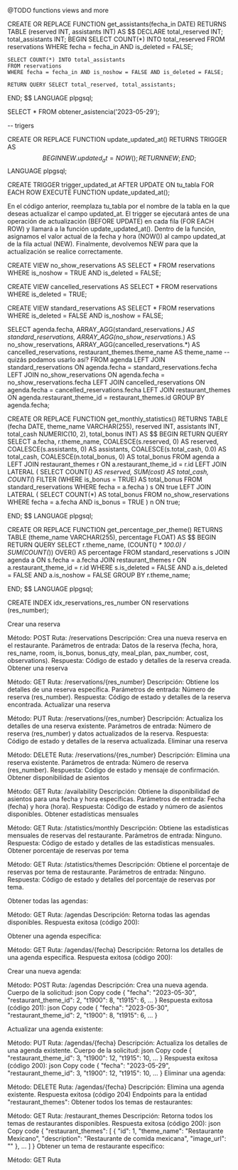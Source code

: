@TODO functions views and more

CREATE OR REPLACE FUNCTION get_assistants(fecha_in DATE)
RETURNS TABLE (reserved INT, assistants INT) AS $$
DECLARE
    total_reserved INT;
    total_assistants INT;
BEGIN
    SELECT COUNT(*) INTO total_reserved
    FROM reservations
    WHERE fecha = fecha_in AND is_deleted = FALSE;

    SELECT COUNT(*) INTO total_assistants
    FROM reservations
    WHERE fecha = fecha_in AND is_noshow = FALSE AND is_deleted = FALSE;

    RETURN QUERY SELECT total_reserved, total_assistants;
END;
$$ LANGUAGE plpgsql;

SELECT * FROM obtener_asistencia('2023-05-29');

-- trigers

CREATE OR REPLACE FUNCTION update_updated_at()
RETURNS TRIGGER AS $$
BEGIN
    NEW.updated_at = NOW();
    RETURN NEW;
END;
$$ LANGUAGE plpgsql;

CREATE TRIGGER trigger_updated_at
AFTER UPDATE ON tu_tabla
FOR EACH ROW
EXECUTE FUNCTION update_updated_at();

En el código anterior, reemplaza tu_tabla por el nombre de la tabla en la que deseas actualizar el campo updated_at. El trigger se ejecutará antes de una operación de actualización (BEFORE UPDATE) en cada fila (FOR EACH ROW) y llamará a la función update_updated_at(). Dentro de la función, asignamos el valor actual de la fecha y hora (NOW()) al campo updated_at de la fila actual (NEW). Finalmente, devolvemos NEW para que la actualización se realice correctamente.

CREATE VIEW no_show_reservations AS
SELECT *
FROM reservations
WHERE is_noshow = TRUE AND is_deleted = FALSE;

CREATE VIEW cancelled_reservations AS
SELECT *
FROM reservations
WHERE is_deleted = TRUE;

CREATE VIEW standard_reservations AS
SELECT *
FROM reservations
WHERE is_deleted = FALSE AND is_noshow = FALSE;

SELECT
  agenda.fecha,
  ARRAY_AGG(standard_reservations.*) AS standard_reservations,
  ARRAY_AGG(no_show_reservations.*) AS no_show_reservations,
  ARRAY_AGG(cancelled_reservations.*) AS cancelled_reservations,
  restaurant_themes.theme_name AS theme_name -- quizás podamos usarlo así?
FROM
  agenda
LEFT JOIN
  standard_reservations ON agenda.fecha = standard_reservations.fecha
LEFT JOIN
  no_show_reservations ON agenda.fecha = no_show_reservations.fecha
LEFT JOIN
  cancelled_reservations ON agenda.fecha = cancelled_reservations.fecha
LEFT JOIN
  restaurant_themes ON agenda.restaurant_theme_id = restaurant_themes.id
GROUP BY
  agenda.fecha;

CREATE OR REPLACE FUNCTION get_monthly_statistics()
RETURNS TABLE (fecha DATE, theme_name VARCHAR(255), reserved INT, assistants INT, total_cash NUMERIC(10, 2), total_bonus INT) AS $$
BEGIN
    RETURN QUERY
    SELECT
        a.fecha,
        r.theme_name,
        COALESCE(s.reserved, 0) AS reserved,
        COALESCE(s.assistants, 0) AS assistants,
        COALESCE(s.total_cash, 0.0) AS total_cash,
        COALESCE(n.total_bonus, 0) AS total_bonus
    FROM
        agenda a
    LEFT JOIN
        restaurant_themes r ON a.restaurant_theme_id = r.id
    LEFT JOIN LATERAL (
        SELECT
            COUNT(*) AS reserved,
            SUM(cost) AS total_cash,
            COUNT(*) FILTER (WHERE is_bonus = TRUE) AS total_bonus
        FROM
            standard_reservations
        WHERE
            fecha = a.fecha
    ) s ON true
    LEFT JOIN LATERAL (
        SELECT
            COUNT(*) AS total_bonus
        FROM
            no_show_reservations
        WHERE
            fecha = a.fecha AND is_bonus = TRUE
    ) n ON true;

END;
$$ LANGUAGE plpgsql;

CREATE OR REPLACE FUNCTION get_percentage_per_theme()
RETURNS TABLE (theme_name VARCHAR(255), percentage FLOAT) AS $$
BEGIN
    RETURN QUERY
    SELECT
        r.theme_name,
        (COUNT(*) * 100.0) / SUM(COUNT(*)) OVER() AS percentage
    FROM
        standard_reservations s
    JOIN
        agenda a ON s.fecha = a.fecha
    JOIN
        restaurant_themes r ON a.restaurant_theme_id = r.id
    WHERE
        s.is_deleted = FALSE AND a.is_deleted = FALSE AND a.is_noshow = FALSE
    GROUP BY
        r.theme_name;

END;
$$ LANGUAGE plpgsql;

CREATE INDEX idx_reservations_res_number ON reservations (res_number);

Crear una reserva

Método: POST
Ruta: /reservations
Descripción: Crea una nueva reserva en el restaurante.
Parámetros de entrada: Datos de la reserva (fecha, hora, res_name, room, is_bonus, bonus_qty, meal_plan, pax_number, cost, observations).
Respuesta: Código de estado y detalles de la reserva creada.
Obtener una reserva

Método: GET
Ruta: /reservations/{res_number}
Descripción: Obtiene los detalles de una reserva específica.
Parámetros de entrada: Número de reserva (res_number).
Respuesta: Código de estado y detalles de la reserva encontrada.
Actualizar una reserva

Método: PUT
Ruta: /reservations/{res_number}
Descripción: Actualiza los detalles de una reserva existente.
Parámetros de entrada: Número de reserva (res_number) y datos actualizados de la reserva.
Respuesta: Código de estado y detalles de la reserva actualizada.
Eliminar una reserva

Método: DELETE
Ruta: /reservations/{res_number}
Descripción: Elimina una reserva existente.
Parámetros de entrada: Número de reserva (res_number).
Respuesta: Código de estado y mensaje de confirmación.
Obtener disponibilidad de asientos

Método: GET
Ruta: /availability
Descripción: Obtiene la disponibilidad de asientos para una fecha y hora específicas.
Parámetros de entrada: Fecha (fecha) y hora (hora).
Respuesta: Código de estado y número de asientos disponibles.
Obtener estadísticas mensuales

Método: GET
Ruta: /statistics/monthly
Descripción: Obtiene las estadísticas mensuales de reservas del restaurante.
Parámetros de entrada: Ninguno.
Respuesta: Código de estado y detalles de las estadísticas mensuales.
Obtener porcentaje de reservas por tema

Método: GET
Ruta: /statistics/themes
Descripción: Obtiene el porcentaje de reservas por tema de restaurante.
Parámetros de entrada: Ninguno.
Respuesta: Código de estado y detalles del porcentaje de reservas por tema.

Obtener todas las agendas:

Método: GET
Ruta: /agendas
Descripción: Retorna todas las agendas disponibles.
Respuesta exitosa (código 200):

Obtener una agenda específica:

Método: GET
Ruta: /agendas/{fecha}
Descripción: Retorna los detalles de una agenda específica.
Respuesta exitosa (código 200):

Crear una nueva agenda:

Método: POST
Ruta: /agendas
Descripción: Crea una nueva agenda.
Cuerpo de la solicitud:
json
Copy code
{
  "fecha": "2023-05-30",
  "restaurant_theme_id": 2,
  "t1900": 8,
  "t1915": 6,
  ...
}
Respuesta exitosa (código 201):
json
Copy code
{
  "fecha": "2023-05-30",
  "restaurant_theme_id": 2,
  "t1900": 8,
  "t1915": 6,
  ...
}

Actualizar una agenda existente:

Método: PUT
Ruta: /agendas/{fecha}
Descripción: Actualiza los detalles de una agenda existente.
Cuerpo de la solicitud:
json
Copy code
{
  "restaurant_theme_id": 3,
  "t1900": 12,
  "t1915": 10,
  ...
}
Respuesta exitosa (código 200):
json
Copy code
{
  "fecha": "2023-05-29",
  "restaurant_theme_id": 3,
  "t1900": 12,
  "t1915": 10,
  ...
}
Eliminar una agenda:

Método: DELETE
Ruta: /agendas/{fecha}
Descripción: Elimina una agenda existente.
Respuesta exitosa (código 204)
Endpoints para la entidad "restaurant_themes":
Obtener todos los temas de restaurantes:

Método: GET
Ruta: /restaurant_themes
Descripción: Retorna todos los temas de restaurantes disponibles.
Respuesta exitosa (código 200):
json
Copy code
{
  "restaurant_themes": [
    {
      "id": 1,
      "theme_name": "Restaurante Mexicano",
      "description": "Restaurante de comida mexicana",
      "image_url": ""
    },
    ...
  ]
}
Obtener un tema de restaurante específico:

Método: GET
Ruta
